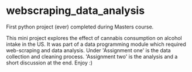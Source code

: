 # webscraping_data_analysis
First python project (ever) completed during Masters course.

This mini project explores the effect of cannabis consumption on alcohol intake in the US. It was part of a data programming module which required web-scraping and data analysis.
Under 'Assignment one' is the data collection and cleaning process. 'Assignment two' is the analysis and a short discussion at the end.
Enjoy :)
